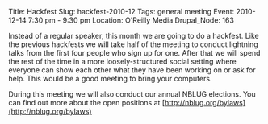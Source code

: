 Title: Hackfest
Slug: hackfest-2010-12
Tags: general meeting
Event: 2010-12-14 7:30 pm - 9:30 pm
Location: O'Reilly Media
Drupal_Node: 163

Instead of a regular speaker, this month we are going to do a hackfest. Like the previous hackfests we will take half of the meeting to conduct lightning talks from the first four people who sign up for one. After that we will spend the rest of the time in a more loosely-structured social setting where everyone can show each other what they have been working on or ask for help. This would be a good meeting to bring your computers.

During this meeting we will also conduct our annual NBLUG elections. You can find out more about the open positions at [http://nblug.org/bylaws](http://nblug.org/bylaws)
